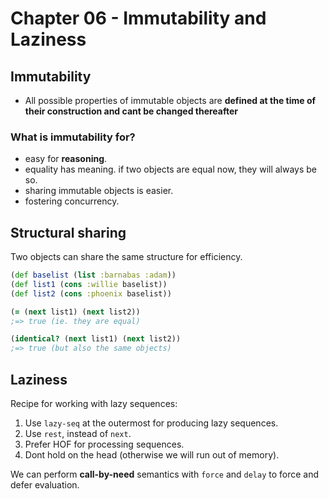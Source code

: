 # Chapter 06 - Immutability and Laziness

## Immutability

* All possible properties of immutable objects are **defined at the time of their construction and cant be changed thereafter**

### What is immutability for?
* easy for **reasoning**.
* equality has meaning. if two objects are equal now, they will always be so.
* sharing immutable objects is easier.
* fostering concurrency.

## Structural sharing

Two objects can share the same structure for efficiency.

```clj
(def baselist (list :barnabas :adam))
(def list1 (cons :willie baselist))
(def list2 (cons :phoenix baselist))

(= (next list1) (next list2))
;=> true (ie. they are equal)

(identical? (next list1) (next list2))
;=> true (but also the same objects)
```
## Laziness

Recipe for working with lazy sequences:

1. Use `lazy-seq` at the outermost for producing lazy sequences.
2. Use `rest`, instead of `next`.
3. Prefer HOF for processing sequences.
4. Dont hold on the head (otherwise we will run out of memory).


We can perform **call-by-need** semantics with `force` and `delay` to force and defer evaluation.

